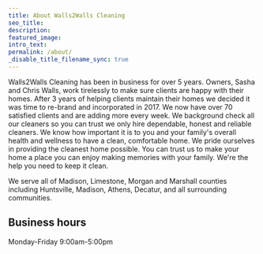```yaml
---
title: About Walls2Walls Cleaning
seo_title:
description:
featured_image:
intro_text:
permalink: /about/
_disable_title_filename_sync: true
---
```


Walls2Walls Cleaning has been in business for over 5 years. Owners, Sasha and Chris Walls, work tirelessly to make sure  clients are happy with their homes. After 3 years of helping clients maintain their homes we decided it was time to re-brand and incorporated in 2017. We now have over 70 satisfied clients and are adding more every week. We background check all our cleaners so you can trust we only hire dependable, honest and reliable cleaners. We know how important it is to you and your family's overall health and wellness to have a clean, comfortable home. We pride ourselves in providing the cleanest home possible. You can trust us to make your home a place you can enjoy making memories with your family. We're the help you need to keep it clean.

We serve all of Madison, Limestone, Morgan and Marshall counties including Huntsville, Madison, Athens, Decatur, and all surrounding communities.

## Business hours

Monday-Friday 9:00am-5:00pm
